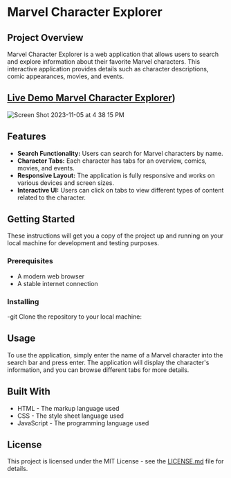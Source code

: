 # Marvel Character Explorer

## Project Overview

Marvel Character Explorer is a web application that allows users to search and explore information about their favorite Marvel characters. This interactive application provides details such as character descriptions, comic appearances, movies, and events.
## [Live Demo Marvel Character Explorer](https://tanyaa-a.github.io/Marvel_Api-project/))
![Screen Shot 2023-11-05 at 4 38 15 PM](https://github.com/Tanyaa-a/Marvel_Api-project/assets/120506794/b350c182-9fc5-4bfe-9445-8202f3f33fee)

## Features

- **Search Functionality:** Users can search for Marvel characters by name.
- **Character Tabs:** Each character has tabs for an overview, comics, movies, and events.
- **Responsive Layout:** The application is fully responsive and works on various devices and screen sizes.
- **Interactive UI:** Users can click on tabs to view different types of content related to the character.

## Getting Started

These instructions will get you a copy of the project up and running on your local machine for development and testing purposes.

### Prerequisites

- A modern web browser
- A stable internet connection

### Installing

-git Clone the repository to your local machine:
   

## Usage

To use the application, simply enter the name of a Marvel character into the search bar and press enter. The application will display the character's information, and you can browse different tabs for more details.

## Built With

- HTML - The markup language used
- CSS - The style sheet language used
- JavaScript - The programming language used


## License

This project is licensed under the MIT License - see the [LICENSE.md](LICENSE.md) file for details.


